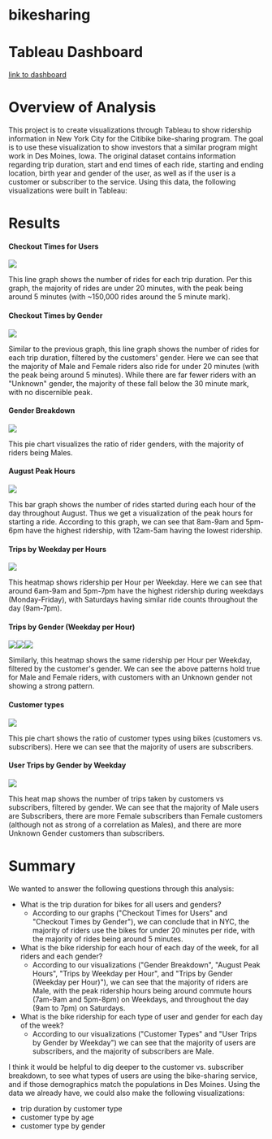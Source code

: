 # bikesharing

# Tableau Dashboard
[link to dashboard]("https://public.tableau.com/app/profile/susan.friesen/viz/NYCCitibikes/NYCCitibikes?publish=yes")

# Overview of Analysis
This project is to create visualizations through Tableau to show ridership information in New York City for the Citibike bike-sharing program. The goal is to use these visualization to show investors that a similar program might work in Des Moines, Iowa. The original dataset contains information regarding trip duration, start and end times of each ride, starting and ending location, birth year and gender of the user, as well as if the user is a customer or subscriber to the service. Using this data, the following visualizations were built in Tableau:


# Results
#### Checkout Times for Users
![](Resources/checkout_times_for_users.PNG)

This line graph shows the number of rides for each trip duration. Per this graph, the majority of rides are under 20 minutes, with the peak being around 5 minutes (with ~150,000 rides around the 5 minute mark).

#### Checkout Times by Gender
![](Resources/checkout_times_by_gender.PNG)

Similar to the previous graph, this line graph shows the number of rides for each trip duration, filtered by the customers' gender. Here we can see that the majority of Male and Female riders also ride for under 20 minutes (with the peak being around 5 minutes). While there are far fewer riders with an "Unknown" gender, the majority of these fall below the 30 minute mark, with no discernible peak.

#### Gender Breakdown
![](Resources/gender_breakdown.PNG)

This pie chart visualizes the ratio of rider genders, with the majority of riders being Males.

#### August Peak Hours
![](Resources/august_peak_hours.PNG)

This bar graph shows the number of rides started during each hour of the day throughout August. Thus we get a visualization of the peak hours for starting a ride. According to this graph, we can see that 8am-9am and 5pm-6pm have the highest ridership, with 12am-5am having the lowest ridership.

#### Trips by Weekday per Hours
![](Resources/trips_per_hour.PNG)

This heatmap shows ridership per Hour per Weekday. Here we can see that around 6am-9am and 5pm-7pm have the highest ridership during weekdays (Monday-Friday), with Saturdays having similar ride counts throughout the day (9am-7pm).

#### Trips by Gender (Weekday per Hour)
![](Resources/trips_by_gender.PNG)![](Resources/trips_by_gender_male.PNG)![](Resources/trips_by_gender_unknown.PNG)

Similarly, this heatmap shows the same ridership per Hour per Weekday, filtered by the customer's gender. We can see the above patterns hold true for Male and Female riders, with customers with an Unknown gender not showing a strong pattern.

#### Customer types
![](Resources/customer_types.PNG)

This pie chart shows the ratio of customer types using bikes (customers vs. subscribers). Here we can see that the majority of users are subscribers.

#### User Trips by Gender by Weekday
![](Resources/user_trips_by_gender.PNG)

This heat map shows the number of trips taken by customers vs subscribers, filtered by gender. We can see that the majority of Male users are Subscribers, there are more Female subscribers than Female customers (although not as strong of a correlation as Males), and there are more Unknown Gender customers than subscribers.

# Summary

We wanted to answer the following questions through this analysis:
- What is the trip duration for bikes for all users and genders?
  - According to our graphs ("Checkout Times for Users" and "Checkout Times by Gender"), we can conclude that in NYC, the majority of riders use the bikes for under 20 minutes per ride, with the majority of rides being around 5 minutes.
- What is the bike ridership for each hour of each day of the week, for all riders and each gender?
  - According to our visualizations ("Gender Breakdown", "August Peak Hours", "Trips by Weekday per Hour", and "Trips by Gender (Weekday per Hour)"), we can see that the majority of riders are Male, with the peak ridership hours being around commute hours (7am-9am and 5pm-8pm) on Weekdays, and throughout the day (9am to 7pm) on Saturdays.
- What is the bike ridership for each type of user and gender for each day of the week?
  - According to our visualizations ("Customer Types" and "User Trips by Gender by Weekday") we can see that the majority of users are subscribers, and the majority of subscribers are Male.

I think it would be helpful to dig deeper to the customer vs. subscriber breakdown, to see what types of users are using the bike-sharing service, and if those demographics match the populations in Des Moines. Using the data we already have, we could also make the following visualizations:
- trip duration by customer type
- customer type by age
- customer type by gender
